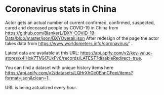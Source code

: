 # Coronavirus stats in China

Actor gets an actual number of current confirmed, confirmed, suspected, cured and deceased people by COVID-19 in China from https://github.com/BlankerL/DXY-COVID-19-Data/blob/master/json/DXYOverall.json After redesign of the page the actor takes data from https://www.worldometers.info/coronavirus/'
.

Latest data are available at this URL: https://api.apify.com/v2/key-value-stores/x4iHxk7TVGI7UxFv6/records/LATEST?disableRedirect=true.

You can find a dataset with unique history items here https://api.apify.com/v2/datasets/LQHrXhGe0EhnCFeei/items?format=json&clean=1.

URL is being actualized every hour.
